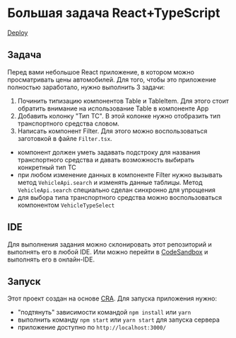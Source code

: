 # Большая задача React+TypeScript

[Deploy](https://655111e54389ab291f0f580b--benevolent-pastelito-4ee1bb.netlify.app/)

## Задача

Перед вами небольшое React приложение, в котором можно просматривать цены автомобилей. Для того, чтобы это приложение
полностью заработало, нужно выполнить 3 задачи:

1. Починить типизацию компонентов Table и TableItem. Для этого стоит обратить внимание на использование Table в компоненте 
App
2. Добавить колонку "Тип ТС". В этой колонке нужно отобразить тип транспортного средства словом.
3. Написать компонент Filter. Для этого можно воспользоваться заготовкой в файле `Filter.tsx`.
  - компонент должен уметь задавать подстроку для названия транспортного средства и давать возможность выбирать конкретный
  тип ТС
  - при любом изменение данных в компоненте Filter нужно вызывать метод `VehicleApi.search` и изменять данные таблицы. 
  Метод `VehicleApi.search` специально сделан синхронно для упрощения
  - для выбора типа транспортного средства можно воспользоваться компонентом `VehicleTypeSelect`
  
## IDE

Для выполнения задания можно склонировать этот репозиторий и выполнять его в любой IDE. Или можно перейти в 
[CodeSandbox](https://codesandbox.io/s/vehicle-filter-table-task-51uil?file=/README.md) и выполнять его в онлайн-IDE.
  
## Запуск
Этот проект создан на основе [CRA](https://create-react-app.dev/docs/getting-started/). Для запуска приложения нужно:
- "подтянуть" зависимости командой `npm install` или `yarn`
- выполнить команду `npm start` или `yarn start` для запуска сервера
- приложение доступно по `http://localhost:3000/`
